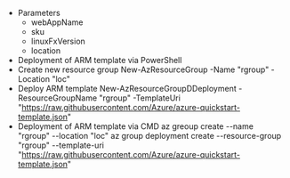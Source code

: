 - Parameters
  - webAppName
  - sku
  - linuxFxVersion
  - location
- Deployment of ARM template via PowerShell
- Create new resource group
New-AzResourceGroup -Name "rgroup" -Location "loc"
- Deploy ARM template
New-AzResourceGroupDDeployment -ResourceGroupName "rgroup" -TemplateUri "https://raw.githubusercontent.com/Azure/azure-quickstart-template.json"
- Deployment of ARM template via CMD
az greoup create --name "rgroup" --location "loc" 
az group deployment create --resource-group "rgroup" --template-uri "https://raw.githubusercontent.com/Azure/azure-quickstart-template.json"